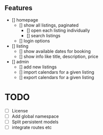 Features
---

- [] homepage
  - [] show all listings, paginated
    - [] open each listing individually
    - [] search listings
  - [] login options
- [] listing
  - [] show available dates for booking
  - [] show info like title, description, price
- [] admin
  - [] add new listings
  - [] import calendars for a given listing
  - [] export calendars for a given listing


# TODO

+ [ ] License
+ [ ] Add global namespace
+ [ ] Split persistent models
+ [ ] integrate routes etc
